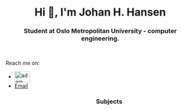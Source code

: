 <h1 align="center">Hi 👋, I'm Johan H. Hansen</h1>
<h3 align="center">Student at Oslo Metropolitan University - computer engineering.</h3> 
<br> 

  Reach me on: 
  <ul>
  <li><a href="https://www.linkedin.com/in/johan-hustoft-hansen-b42991228/" target="blank"><img align="center"
      src="https://raw.githubusercontent.com/rahuldkjain/github-profile-readme-generator/master/src/images/icons/Social/linked-in-alt.svg"
                                                                                                alt="adam pithewan" height="30" width="40" /></a></li>
  <li> <a href = "mailto:johan.h.hansen@hotmail.com">Email</a>
  </li>
  <ul>
    <h3 align="center">Subjects</h3
        | Code     | Subject |
        | --- | --- |          
        | DAPE1400 | Programming |     
        | DAFE1200 | Webdev and accessibility |    
        | DAFE1000 | Math 1000 |
        | DAFE2200 | System development |
        | DAPE1300 | Discrete mathematics |
        | DAPE2000 | Math 2000 with statistic |
        | DAPE2101 | Physics and chemistry |
        | DATA1500 | Databases |
        | DATA1700 | Web programming |
        | DATA2410 | Network and cloud services |    
        | DATA2500 | Operating systems |
        | DATS2300 | Algorithms and data structures |

